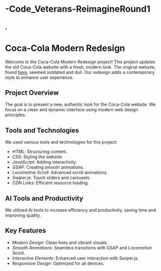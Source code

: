# -Code_Veterans-ReimagineRound1
.
---

# Coca-Cola Modern Redesign

Welcome to the Coca-Cola Modern Redesign project! This project updates the old Coca-Cola website with a fresh, modern look. The original website, found [here](https://www.coca-colacompany.com/), seemed outdated and dull. Our redesign adds a contemporary style to enhance user experience.

## Project Overview

The goal is to present a new, authentic look for the Coca-Cola website. We focus on a clean and dynamic interface using modern web design principles.
 

## Tools and Technologies

We used various tools and technologies for this project:

- *HTML*: Structuring content.
- *CSS*: Styling the website.
- *JavaScript*: Adding interactivity.
- *GSAP*: Creating smooth animations.
- *Locomotive Scroll*: Advanced scroll animations.
- *Swiper.js*: Touch sliders and carousels.
- *CDN Links*: Efficient resource loading.

## AI Tools and Productivity

We utilized AI tools to increase efficiency and productivity, saving time and improving quality.

## Key Features

- *Modern Design*: Clean lines and vibrant visuals.
- *Smooth Animations*: Seamless transitions with GSAP and Locomotive Scroll.
- *Interactive Elements*: Enhanced user interaction with Swiper.js.
- *Responsive Design*: Optimized for all devices.
